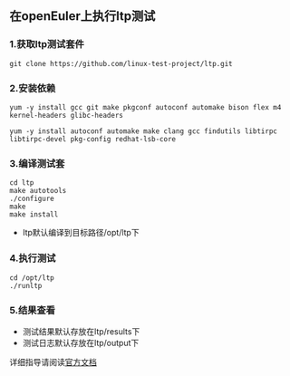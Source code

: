## 在openEuler上执行ltp测试



### 1.获取ltp测试套件

```shell
git clone https://github.com/linux-test-project/ltp.git
```



### 2.安装依赖

```shell
yum -y install gcc git make pkgconf autoconf automake bison flex m4 kernel-headers glibc-headers
```

```shell
yum -y install autoconf automake make clang gcc findutils libtirpc libtirpc-devel pkg-config redhat-lsb-core
```



### 3.编译测试套

```shell
cd ltp
make autotools
./configure
make
make install
```

- ltp默认编译到目标路径/opt/ltp下



### 4.执行测试

```shell
cd /opt/ltp
./runltp
```



### 5.结果查看

- 测试结果默认存放在ltp/results下
- 测试日志默认存放在ltp/output下



详细指导请阅读[官方文档](https://github.com/linux-test-project/ltp/blob/master/README.md)